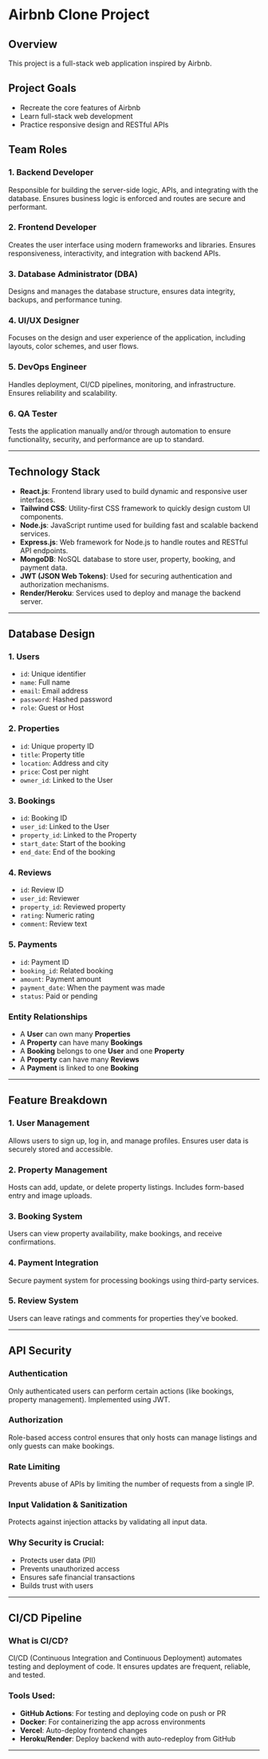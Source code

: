 # Airbnb Clone Project

## Overview
This project is a full-stack web application inspired by Airbnb.

## Project Goals
- Recreate the core features of Airbnb
- Learn full-stack web development
- Practice responsive design and RESTful APIs


## Team Roles

### 1. Backend Developer
Responsible for building the server-side logic, APIs, and integrating with the database. Ensures business logic is enforced and routes are secure and performant.

### 2. Frontend Developer
Creates the user interface using modern frameworks and libraries. Ensures responsiveness, interactivity, and integration with backend APIs.

### 3. Database Administrator (DBA)
Designs and manages the database structure, ensures data integrity, backups, and performance tuning.

### 4. UI/UX Designer
Focuses on the design and user experience of the application, including layouts, color schemes, and user flows.

### 5. DevOps Engineer
Handles deployment, CI/CD pipelines, monitoring, and infrastructure. Ensures reliability and scalability.

### 6. QA Tester
Tests the application manually and/or through automation to ensure functionality, security, and performance are up to standard.

---

## Technology Stack

- **React.js**: Frontend library used to build dynamic and responsive user interfaces.
- **Tailwind CSS**: Utility-first CSS framework to quickly design custom UI components.
- **Node.js**: JavaScript runtime used for building fast and scalable backend services.
- **Express.js**: Web framework for Node.js to handle routes and RESTful API endpoints.
- **MongoDB**: NoSQL database to store user, property, booking, and payment data.
- **JWT (JSON Web Tokens)**: Used for securing authentication and authorization mechanisms.
- **Render/Heroku**: Services used to deploy and manage the backend server.

---

## Database Design

### 1. Users
- `id`: Unique identifier
- `name`: Full name
- `email`: Email address
- `password`: Hashed password
- `role`: Guest or Host

### 2. Properties
- `id`: Unique property ID
- `title`: Property title
- `location`: Address and city
- `price`: Cost per night
- `owner_id`: Linked to the User

### 3. Bookings
- `id`: Booking ID
- `user_id`: Linked to the User
- `property_id`: Linked to the Property
- `start_date`: Start of the booking
- `end_date`: End of the booking

### 4. Reviews
- `id`: Review ID
- `user_id`: Reviewer
- `property_id`: Reviewed property
- `rating`: Numeric rating
- `comment`: Review text

### 5. Payments
- `id`: Payment ID
- `booking_id`: Related booking
- `amount`: Payment amount
- `payment_date`: When the payment was made
- `status`: Paid or pending

### Entity Relationships
- A **User** can own many **Properties**
- A **Property** can have many **Bookings**
- A **Booking** belongs to one **User** and one **Property**
- A **Property** can have many **Reviews**
- A **Payment** is linked to one **Booking**

---

## Feature Breakdown

### 1. User Management
Allows users to sign up, log in, and manage profiles. Ensures user data is securely stored and accessible.

### 2. Property Management
Hosts can add, update, or delete property listings. Includes form-based entry and image uploads.

### 3. Booking System
Users can view property availability, make bookings, and receive confirmations.

### 4. Payment Integration
Secure payment system for processing bookings using third-party services.

### 5. Review System
Users can leave ratings and comments for properties they’ve booked.

---

## API Security

### Authentication
Only authenticated users can perform certain actions (like bookings, property management). Implemented using JWT.

### Authorization
Role-based access control ensures that only hosts can manage listings and only guests can make bookings.

### Rate Limiting
Prevents abuse of APIs by limiting the number of requests from a single IP.

### Input Validation & Sanitization
Protects against injection attacks by validating all input data.

### Why Security is Crucial:
- Protects user data (PII)
- Prevents unauthorized access
- Ensures safe financial transactions
- Builds trust with users

---

## CI/CD Pipeline

### What is CI/CD?
CI/CD (Continuous Integration and Continuous Deployment) automates testing and deployment of code. It ensures updates are frequent, reliable, and tested.

### Tools Used:
- **GitHub Actions**: For testing and deploying code on push or PR
- **Docker**: For containerizing the app across environments
- **Vercel**: Auto-deploy frontend changes
- **Heroku/Render**: Deploy backend with auto-redeploy from GitHub

---